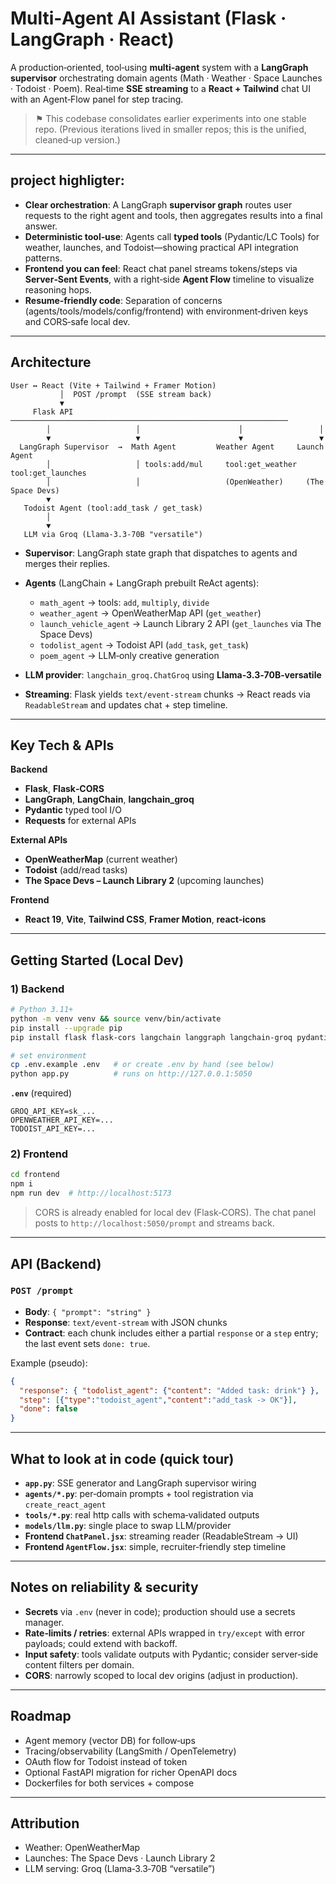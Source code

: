 # Multi‑Agent AI Assistant (Flask · LangGraph · React)

A production‑oriented, tool‑using **multi‑agent** system with a **LangGraph supervisor** orchestrating domain agents (Math · Weather · Space Launches · Todoist · Poem). Real‑time **SSE streaming** to a **React + Tailwind** chat UI with an Agent‑Flow panel for step tracing.

> ⚑ This codebase consolidates earlier experiments into one stable repo. (Previous iterations lived in smaller repos; this is the unified, cleaned‑up version.)

---

## project highligter:

* **Clear orchestration**: A LangGraph **supervisor graph** routes user requests to the right agent and tools, then aggregates results into a final answer.
* **Deterministic tool‑use**: Agents call **typed tools** (Pydantic/LC Tools) for weather, launches, and Todoist—showing practical API integration patterns.
* **Frontend you can feel**: React chat panel streams tokens/steps via **Server‑Sent Events**, with a right‑side **Agent Flow** timeline to visualize reasoning hops.
* **Resume‑friendly code**: Separation of concerns (agents/tools/models/config/frontend) with environment‑driven keys and CORS‑safe local dev.

---

## Architecture

```
User ↔ React (Vite + Tailwind + Framer Motion)
           │  POST /prompt  (SSE stream back)
           ▼
     Flask API  ──────────────────────────────────────────────────────────────
        │                   │                      │                 │
        ▼                   ▼                      ▼                 ▼
  LangGraph Supervisor  →  Math Agent         Weather Agent     Launch Agent
        │                   │ tools:add/mul     tool:get_weather  tool:get_launches
        │                   │                   (OpenWeather)     (The Space Devs)
        ▼                   
   Todoist Agent (tool:add_task / get_task)
        │
        ▼
   LLM via Groq (Llama‑3.3‑70B "versatile")
```

* **Supervisor**: LangGraph state graph that dispatches to agents and merges their replies.
* **Agents** (LangChain + LangGraph prebuilt ReAct agents):

  * `math_agent` → tools: `add`, `multiply`, `divide`
  * `weather_agent` → OpenWeatherMap API (`get_weather`)
  * `launch_vehicle_agent` → Launch Library 2 API (`get_launches` via The Space Devs)
  * `todolist_agent` → Todoist API (`add_task`, `get_task`)
  * `poem_agent` → LLM‑only creative generation
* **LLM provider**: `langchain_groq.ChatGroq` using **Llama‑3.3‑70B‑versatile**
* **Streaming**: Flask yields `text/event-stream` chunks → React reads via `ReadableStream` and updates chat + step timeline.

---

## Key Tech & APIs

**Backend**

* **Flask**, **Flask‑CORS**
* **LangGraph**, **LangChain**, **langchain\_groq**
* **Pydantic** typed tool I/O
* **Requests** for external APIs

**External APIs**

* **OpenWeatherMap** (current weather)
* **Todoist** (add/read tasks)
* **The Space Devs – Launch Library 2** (upcoming launches)

**Frontend**

* **React 19**, **Vite**, **Tailwind CSS**, **Framer Motion**, **react‑icons**

---

## Getting Started (Local Dev)

### 1) Backend

```bash
# Python 3.11+
python -m venv venv && source venv/bin/activate
pip install --upgrade pip
pip install flask flask-cors langchain langgraph langchain-groq pydantic requests python-dotenv todoist-api-python

# set environment
cp .env.example .env   # or create .env by hand (see below)
python app.py          # runs on http://127.0.0.1:5050
```

**`.env`** (required)

```
GROQ_API_KEY=sk_...
OPENWEATHER_API_KEY=...
TODOIST_API_KEY=...
```

### 2) Frontend

```bash
cd frontend
npm i
npm run dev  # http://localhost:5173
```

> CORS is already enabled for local dev (Flask‑CORS). The chat panel posts to `http://localhost:5050/prompt` and streams back.

---

## API (Backend)

### `POST /prompt`

* **Body**: `{ "prompt": "string" }`
* **Response**: `text/event-stream` with JSON chunks
* **Contract**: each chunk includes either a partial `response` or a `step` entry; the last event sets `done: true`.

Example (pseudo):

```json
{
  "response": { "todolist_agent": {"content": "Added task: drink"} },
  "step": [{"type":"todoist_agent","content":"add_task -> OK"}],
  "done": false
}
```

---

## What to look at in code (quick tour)

* **`app.py`**: SSE generator and LangGraph supervisor wiring
* **`agents/*.py`**: per‑domain prompts + tool registration via `create_react_agent`
* **`tools/*.py`**: real http calls with schema‑validated outputs
* **`models/llm.py`**: single place to swap LLM/provider
* **Frontend `ChatPanel.jsx`**: streaming reader (ReadableStream → UI)
* **Frontend `AgentFlow.jsx`**: simple, recruiter‑friendly step timeline

---

## Notes on reliability & security

* **Secrets** via `.env` (never in code); production should use a secrets manager.
* **Rate‑limits / retries**: external APIs wrapped in `try/except` with error payloads; could extend with backoff.
* **Input safety**: tools validate outputs with Pydantic; consider server‑side content filters per domain.
* **CORS**: narrowly scoped to local dev origins (adjust in production).

---

## Roadmap

* Agent memory (vector DB) for follow‑ups
* Tracing/observability (LangSmith / OpenTelemetry)
* OAuth flow for Todoist instead of token
* Optional FastAPI migration for richer OpenAPI docs
* Dockerfiles for both services + compose

---

## Attribution

* Weather: OpenWeatherMap
* Launches: The Space Devs · Launch Library 2
* LLM serving: Groq (Llama‑3.3‑70B “versatile”)


